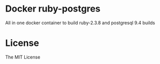 # Docker ruby-postgres
All in one docker container to build ruby-2.3.8 and postgresql 9.4 builds

# License
The MIT License